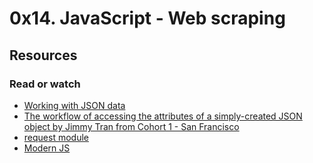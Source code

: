 # 0x14. JavaScript - Web scraping

## Resources

### Read or watch

* [Working with JSON data](https://intranet.alxswe.com/rltoken/ONv-sSv-FA87Mc5rMZmO6A)
* [The workflow of accessing the attributes of a simply-created JSON object by Jimmy Tran from Cohort 1 - San Francisco](https://intranet.alxswe.com/rltoken/zm0h7FqpQCZZpPZqxxwLxA)
* [request module](https://intranet.alxswe.com/rltoken/goymbxGy-cTc5ZdKBTUcTQ)
* [Modern JS](https://intranet.alxswe.com/rltoken/j2PStAUtVPdXKwrrFxpt0g)
